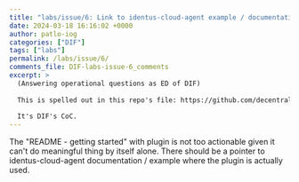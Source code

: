 ```yaml
---
title: "labs/issue/6: Link to identus-cloud-agent example / documentation"
date: 2024-03-18 16:16:02 +0000
author: patlo-iog
categories: ["DIF"]
tags: ["labs"]
permalink: /labs/issue/6/
comments_file: DIF-labs-issue-6_comments
excerpt: >
  (Answering operational questions as ED of DIF)    This is spelled out in this repo's file: https://github.com/decentralized-identity/did-methods/blob/main/CONTRIBUTING.md    It's DIF's CoC.
---
```

The "README - getting started" with plugin is not too actionable given it can't do meaningful thing by itself alone. There should be a pointer to identus-cloud-agent documentation / example where the plugin is actually used.